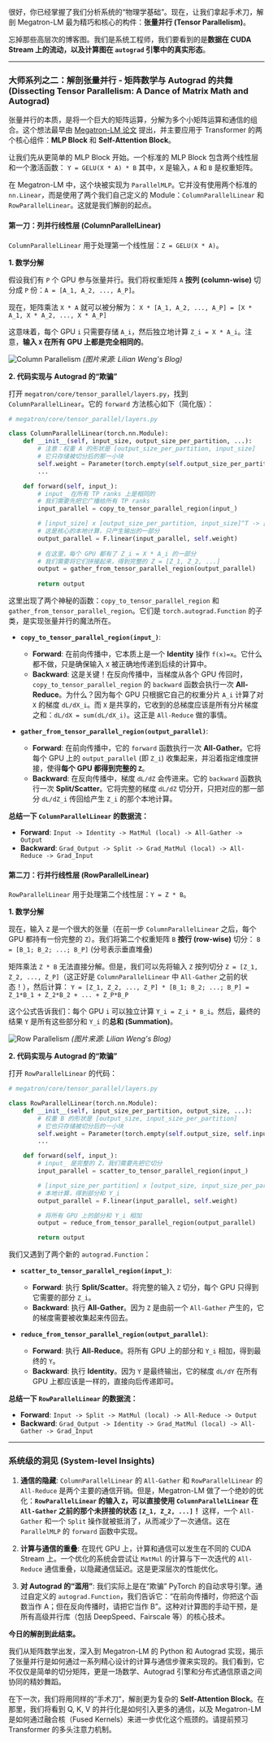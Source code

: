 很好，你已经掌握了我们分析系统的“物理学基础”。现在，让我们拿起手术刀，解剖 Megatron-LM 最为精巧和核心的构件：**张量并行 (Tensor Parallelism)**。

忘掉那些高层次的博客图。我们是系统工程师，我们要看到的是**数据在 CUDA Stream 上的流动，以及计算图在 `autograd` 引擎中的真实形态**。

---

### **大师系列之二：解剖张量并行 - 矩阵数学与 Autograd 的共舞 (Dissecting Tensor Parallelism: A Dance of Matrix Math and Autograd)**

张量并行的本质，是将一个巨大的矩阵运算，分解为多个小矩阵运算和通信的组合。这个想法最早由 [Megatron-LM 论文](https://arxiv.org/abs/1909.08053) 提出，并主要应用于 Transformer 的两个核心组件：**MLP Block** 和 **Self-Attention Block**。

让我们先从更简单的 MLP Block 开始。一个标准的 MLP Block 包含两个线性层和一个激活函数：
`Y = GELU(X * A) * B`
其中，`X` 是输入，`A` 和 `B` 是权重矩阵。

在 Megatron-LM 中，这个块被实现为 `ParallelMLP`。它并没有使用两个标准的 `nn.Linear`，而是使用了两个我们自己定义的 Module：`ColumnParallelLinear` 和 `RowParallelLinear`。这就是我们解剖的起点。

#### **第一刀：列并行线性层 (ColumnParallelLinear)**

`ColumnParallelLinear` 用于处理第一个线性层：`Z = GELU(X * A)`。

**1. 数学分解**

假设我们有 `P` 个 GPU 参与张量并行。我们将权重矩阵 `A` **按列 (column-wise)** 切分成 `P` 份：`A = [A_1, A_2, ..., A_P]`。

现在，矩阵乘法 `X * A` 就可以被分解为：
`X * [A_1, A_2, ..., A_P] = [X * A_1, X * A_2, ..., X * A_P]`

这意味着，每个 GPU `i` 只需要存储 `A_i`，然后独立地计算 `Z_i = X * A_i`。注意，**输入 `X` 在所有 GPU 上都是完全相同的**。

![Column Parallelism](https://lilianweng.github.io/posts/2021-09-25-parallelism/megatron-lm-tensor-parallelism-column.png)
*(图片来源: Lilian Weng's Blog)*

**2. 代码实现与 Autograd 的“欺骗”**

打开 `megatron/core/tensor_parallel/layers.py`，找到 `ColumnParallelLinear`。它的 `forward` 方法核心如下（简化版）：

```python
# megatron/core/tensor_parallel/layers.py

class ColumnParallelLinear(torch.nn.Module):
    def __init__(self, input_size, output_size_per_partition, ...):
        # 注意：权重 A 的形状是 [output_size_per_partition, input_size]
        # 它只存储被切分后的那一小块
        self.weight = Parameter(torch.empty(self.output_size_per_partition, self.input_size, ...))
        ...

    def forward(self, input_):
        # input_ 在所有 TP ranks 上是相同的
        # 我们需要先把它广播给所有 TP ranks
        input_parallel = copy_to_tensor_parallel_region(input_)

        # [input_size] x [output_size_per_partition, input_size]^T -> [output_size_per_partition]
        # 这是核心的本地计算，只产生输出的一部分
        output_parallel = F.linear(input_parallel, self.weight)
        
        # 在这里，每个 GPU 都有了 Z_i = X * A_i 的一部分
        # 我们需要将它们拼接起来，得到完整的 Z = [Z_1, Z_2, ...]
        output = gather_from_tensor_parallel_region(output_parallel)
        
        return output
```

这里出现了两个神秘的函数：`copy_to_tensor_parallel_region` 和 `gather_from_tensor_parallel_region`。它们是 `torch.autograd.Function` 的子类，是实现张量并行的魔法所在。

*   **`copy_to_tensor_parallel_region(input_)`**:
    *   **Forward**: 在前向传播中，它本质上是一个 **Identity** 操作 `f(x)=x`。它什么都不做，只是确保输入 `X` 被正确地传递到后续的计算中。
    *   **Backward**: 这是关键！在反向传播中，当梯度从各个 GPU 传回时，`copy_to_tensor_parallel_region` 的 `backward` 函数会执行一次 **All-Reduce**。为什么？因为每个 GPU 只根据它自己的权重分片 `A_i` 计算了对 `X` 的梯度 `dL/dX_i`。而 `X` 是共享的，它收到的总梯度应该是所有分片梯度之和：`dL/dX = sum(dL/dX_i)`。这正是 `All-Reduce` 做的事情。

*   **`gather_from_tensor_parallel_region(output_parallel)`**:
    *   **Forward**: 在前向传播中，它的 `forward` 函数执行一次 **All-Gather**。它将每个 GPU 上的 `output_parallel` (即 `Z_i`) 收集起来，并沿着指定维度拼接，使得**每个 GPU 都得到完整的 `Z`**。
    *   **Backward**: 在反向传播中，梯度 `dL/dZ` 会传进来。它的 `backward` 函数执行一次 **Split/Scatter**。它将完整的梯度 `dL/dZ` 切分开，只把对应的那一部分 `dL/dZ_i` 传回给产生 `Z_i` 的那个本地计算。

**总结一下 `ColumnParallelLinear` 的数据流：**

*   **Forward**: `Input -> Identity -> MatMul (local) -> All-Gather -> Output`
*   **Backward**: `Grad_Output -> Split -> Grad_MatMul (local) -> All-Reduce -> Grad_Input`

#### **第二刀：行并行线性层 (RowParallelLinear)**

`RowParallelLinear` 用于处理第二个线性层：`Y = Z * B`。

**1. 数学分解**

现在，输入 `Z` 是一个很大的张量（在前一步 `ColumnParallelLinear` 之后，每个 GPU 都持有一份完整的 `Z`）。我们将第二个权重矩阵 `B` **按行 (row-wise)** 切分：
`B = [B_1; B_2; ...; B_P]` (分号表示垂直堆叠)

矩阵乘法 `Z * B` 无法直接分解。但是，我们可以先将输入 `Z` 按列切分 `Z = [Z_1, Z_2, ..., Z_P]`（这正好是 `ColumnParallelLinear` 中 `All-Gather` 之前的状态！），然后计算：
`Y = [Z_1, Z_2, ..., Z_P] * [B_1; B_2; ...; B_P] = Z_1*B_1 + Z_2*B_2 + ... + Z_P*B_P`

这个公式告诉我们：每个 GPU `i` 可以独立计算 `Y_i = Z_i * B_i`。然后，最终的结果 `Y` 是所有这些部分和 `Y_i` 的**总和 (Summation)**。

![Row Parallelism](https://lilianweng.github.io/posts/2021-09-25-parallelism/megatron-lm-tensor-parallelism-row.png)
*(图片来源: Lilian Weng's Blog)*

**2. 代码实现与 Autograd 的“欺骗”**

打开 `RowParallelLinear` 的代码：

```python
# megatron/core/tensor_parallel/layers.py

class RowParallelLinear(torch.nn.Module):
    def __init__(self, input_size_per_partition, output_size, ...):
        # 权重 B 的形状是 [output_size, input_size_per_partition]
        # 它也只存储被切分后的一小块
        self.weight = Parameter(torch.empty(self.output_size, self.input_size_per_partition, ...))
        ...

    def forward(self, input_):
        # input_ 是完整的 Z，我们需要先把它切分
        input_parallel = scatter_to_tensor_parallel_region(input_)

        # [input_size_per_partition] x [output_size, input_size_per_partition]^T -> [output_size]
        # 本地计算，得到部分和 Y_i
        output_parallel = F.linear(input_parallel, self.weight)

        # 将所有 GPU 上的部分和 Y_i 相加
        output = reduce_from_tensor_parallel_region(output_parallel)

        return output
```

我们又遇到了两个新的 `autograd.Function`：

*   **`scatter_to_tensor_parallel_region(input_)`**:
    *   **Forward**: 执行 **Split/Scatter**。将完整的输入 `Z` 切分，每个 GPU 只得到它需要的部分 `Z_i`。
    *   **Backward**: 执行 **All-Gather**。因为 `Z` 是由前一个 `All-Gather` 产生的，它的梯度需要被收集起来传回去。

*   **`reduce_from_tensor_parallel_region(output_parallel)`**:
    *   **Forward**: 执行 **All-Reduce**。将所有 GPU 上的部分和 `Y_i` 相加，得到最终的 `Y`。
    *   **Backward**: 执行 **Identity**。因为 `Y` 是最终输出，它的梯度 `dL/dY` 在所有 GPU 上都应该是一样的，直接向后传递即可。

**总结一下 `RowParallelLinear` 的数据流：**

*   **Forward**: `Input -> Split -> MatMul (local) -> All-Reduce -> Output`
*   **Backward**: `Grad_Output -> Identity -> Grad_MatMul (local) -> All-Gather -> Grad_Input`

---

### **系统级的洞见 (System-level Insights)**

1.  **通信的隐藏**: `ColumnParallelLinear` 的 `All-Gather` 和 `RowParallelLinear` 的 `All-Reduce` 是两个主要的通信开销。但是，Megatron-LM 做了一个绝妙的优化：**`RowParallelLinear` 的输入 `Z`，可以直接使用 `ColumnParallelLinear` 在 `All-Gather` 之前的那个未拼接的状态 `[Z_1, Z_2, ...]`！** 这样，一个 `All-Gather` 和一个 `Split` 操作就被抵消了，从而减少了一次通信。这在 `ParallelMLP` 的 `forward` 函数中实现。

2.  **计算与通信的重叠**: 在现代 GPU 上，计算和通信可以发生在不同的 CUDA Stream 上。一个优化的系统会尝试让 `MatMul` 的计算与下一次迭代的 `All-Reduce` 通信重叠，以隐藏通信延迟。这是更深层次的性能优化。

3.  **对 Autograd 的“滥用”**: 我们实际上是在“欺骗” PyTorch 的自动求导引擎。通过自定义的 `autograd.Function`，我们告诉它：“在前向传播时，你把这个函数当作 A；但在反向传播时，请把它当作 B”。这种对计算图的手动干预，是所有高级并行库（包括 DeepSpeed、Fairscale 等）的核心技术。

**今日的解剖到此结束。**

我们从矩阵数学出发，深入到 Megatron-LM 的 Python 和 Autograd 实现，揭示了张量并行是如何通过一系列精心设计的计算与通信步骤来实现的。我们看到，它不仅仅是简单的切分矩阵，更是一场数学、Autograd 引擎和分布式通信原语之间协同的精妙舞蹈。

在下一次，我们将用同样的“手术刀”，解剖更为复杂的 **Self-Attention Block**。在那里，我们将看到 Q, K, V 的并行化是如何引入更多的通信，以及 Megatron-LM 是如何通过融合核（Fused Kernels）来进一步优化这个瓶颈的。请提前预习 Transformer 的多头注意力机制。